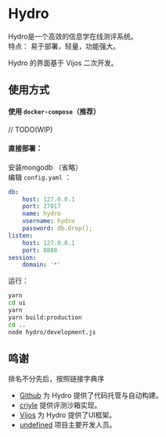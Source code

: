 # Hydro

Hydro是一个高效的信息学在线测评系统。  
特点： 易于部署，轻量，功能强大。  

Hydro 的界面基于 Vijos 二次开发。

## 使用方式

#### 使用 `docker-compose`（推荐）

// TODO(WIP)

#### 直接部署：

安装mongodb （省略）  
编辑 `config.yaml` ：

```yaml
db:
    host: 127.0.0.1
    port: 27017
    name: hydro
    username: hydro
    password: db.drop();
listen:
    host: 127.0.0.1
    port: 8888
session:
    domain: '*'
```

运行：

```sh
yarn
cd ui
yarn
yarn build:production
cd ..
node hydro/development.js
```

## 鸣谢

排名不分先后，按照链接字典序  

- [Github](https://github.com/) 为 Hydro 提供了代码托管与自动构建。
- [criyle](https://github.com/criyle) 提供评测沙箱实现。
- [Vijos](https://github.com/vijos/vj4) 为 Hydro 提供了UI框架。
- [undefined](https://masnn.io:38443/) 项目主要开发人员。
